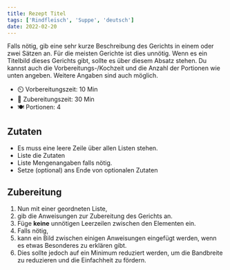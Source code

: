 ```yaml
---
title: Rezept Titel
tags: ['Rindfleisch', 'Suppe', 'deutsch']
date: 2022-02-20
---
```


Falls nötig, gib eine sehr kurze Beschreibung des Gerichts in einem oder zwei Sätzen an.
Für die meisten Gerichte ist dies unnötig.
Wenn es ein Titelbild dieses Gerichts gibt, sollte es über diesem Absatz stehen.
Du kannst auch die Vorbereitungs-/Kochzeit und die Anzahl der Portionen wie unten angeben.
Weitere Angaben sind auch möglich.

- ⏲️ Vorbereitungszeit: 10 Min
- 🍳 Zubereitungszeit: 30 Min
- 🍽️ Portionen: 4

## Zutaten

- Es muss eine leere Zeile über allen Listen stehen.
- Liste die Zutaten
- Liste Mengenangaben falls nötig.
- Setze (optional) ans Ende von optionalen Zutaten

## Zubereitung

1. Nun mit einer geordneten Liste,
2. gib die Anweisungen zur Zubereitung des Gerichts an.
3. Füge **keine** unnötigen Leerzeilen zwischen den Elementen ein.
4. Falls nötig,
5. kann ein Bild zwischen einigen Anweisungen eingefügt werden, wenn es etwas Besonderes zu erklären gibt.
6. Dies sollte jedoch auf ein Minimum reduziert werden, um die Bandbreite zu reduzieren und die Einfachheit zu fördern.